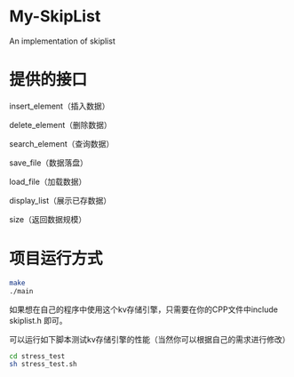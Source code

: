 # My-SkipList
An implementation of skiplist

# 提供的接口
insert_element（插入数据）  

delete_element（删除数据）  

search_element（查询数据）  

save_file（数据落盘）  

load_file（加载数据）  

display_list（展示已存数据）  

size（返回数据规模）  

# 项目运行方式

```bash
make
./main
```

如果想在自己的程序中使用这个kv存储引擎，只需要在你的CPP文件中include skiplist.h 即可。  

可以运行如下脚本测试kv存储引擎的性能（当然你可以根据自己的需求进行修改）

```bash
cd stress_test
sh stress_test.sh
```